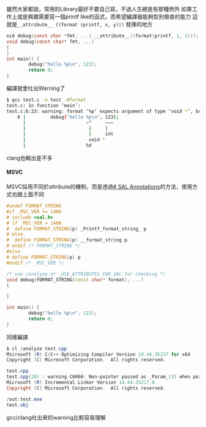 雖然大家都說，常用的Library最好不要自己寫，不過人生總是有那種例外
如果工作上或是興趣需要寫一個printf like的函式，而希望編譯器能夠型別檢查的能力
這就是`__attribute__ ((format (printf, x, y)))` 發揮的地方
``` c
oid debug(const char *fmt, ...) __attribute__((format(printf, 1, 2)));
void debug(const char* fmt, ...)
{
}
int main() {
        debug("hello %p\n", 123);
        return 0;
}
```
編譯就會吐出Warning了
``` bash
$ gcc test.c -o test -Wformat
test.c: In function ‘main’:
test.c:6:23: warning: format ‘%p’ expects argument of type ‘void *’, but argument 2 has type ‘int’ [-Wformat=]
    6 |         debug("hello %p\n", 123);
      |                      ~^     ~~~
      |                       |     |
      |                       |     int
      |                       void *
      |                      %d
```
clang也輸出差不多

#### MSVC
MSVC採用不同於attribute的機制，而是透過[# SAL Annotations](https://learn.microsoft.com/en-us/cpp/c-runtime-library/sal-annotations)的方法，使用方式也跟上面不同
``` cpp
#undef FORMAT_STRING
#if _MSC_VER >= 1400
# include <sal.h>
# if _MSC_VER > 1400
#  define FORMAT_STRING(p) _Printf_format_string_ p
# else
#  define FORMAT_STRING(p) __format_string p
# endif /* FORMAT_STRING */
#else
# define FORMAT_STRING(p) p
#endif /* _MSC_VER */

/* use /analyze or _USE_ATTRIBUTES_FOR_SAL for checking */
void debug(FORMAT_STRING(const char* format), ...)
{

}

int main() {
        debug("hello %p\n", 123);
        return 0;
}

```
同樣編譯
``` powershell
$ cl /analyze test.cpp
Microsoft (R) C/C++ Optimizing Compiler Version 19.44.35217 for x64
Copyright (C) Microsoft Corporation.  All rights reserved.

test.cpp
test.cpp(20) : warning C6066: Non-pointer passed as _Param_(2) when pointer is required in call to 'debug' Actual type: 'int'.
Microsoft (R) Incremental Linker Version 14.44.35217.0
Copyright (C) Microsoft Corporation.  All rights reserved.

/out:test.exe
test.obj
```
gcc/clang吐出來的warning比較容易理解
